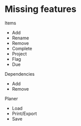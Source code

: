 # Missing features

Items
* Add
* Rename
* Remove
* Complete
* Project
* Flag
* Due

Dependencies
* Add
* Remove

Planer
* Load
* Print/Export
* Save
